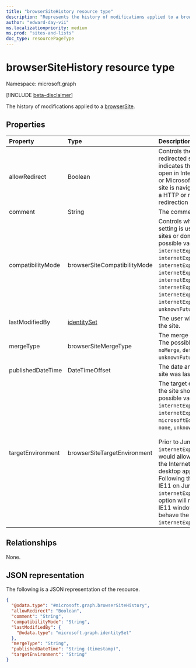 ```yaml
---
title: "browserSiteHistory resource type"
description: "Represents the history of modifications applied to a browserSite."
author: "edward-day-vii"
ms.localizationpriority: medium
ms.prod: "sites-and-lists"
doc_type: resourcePageType
---
```


# browserSiteHistory resource type

Namespace: microsoft.graph

[!INCLUDE [beta-disclaimer](../../includes/beta-disclaimer.md)]

The history of modifications applied to a [browserSite](../resources/browsersite.md).

## Properties
|Property|Type|Description|
|:---|:---|:---|
|allowRedirect|Boolean|Controls the behavior of redirected sites. If `true`, indicates that the site will open in Internet Explorer 11 or Microsoft Edge even if the site is navigated to as part of a HTTP or meta refresh redirection chain.|
|comment|String|The comment for the site.|
|compatibilityMode|browserSiteCompatibilityMode|Controls what compatibility setting is used for specific sites or domains. The possible values are: `default`, `internetExplorer8Enterprise`, `internetExplorer7Enterprise`, `internetExplorer11`, `internetExplorer10`, `internetExplorer9`, `internetExplorer8`, `internetExplorer7`, `internetExplorer5`, `unknownFutureValue`.|
|lastModifiedBy|[identitySet](../resources/identityset.md)|The user who last modified the site.|
|mergeType|browserSiteMergeType|The merge type of the site. The possible values are: `noMerge`, `default`, `unknownFutureValue`.|
|publishedDateTime|DateTimeOffset|The date and time when the site was last published.|
|targetEnvironment|browserSiteTargetEnvironment|The target environment that the site should open in. The possible values are: `internetExplorerMode`, `internetExplorer11`, `microsoftEdge`, `configurable`, `none`, `unknownFutureValue`.<br /><br />Prior to June 15, 2022, the `internetExplorer11` option would allow opening a site in the Internet Explorer 11 desktop application. Following the retirement of IE11 on June 15, 2022, the `internetExplorer11` this option will no longer open an IE11 window and will instead behave the same as the `internetExplorerMode` option.|

## Relationships
None.

## JSON representation
The following is a JSON representation of the resource.
<!-- {
  "blockType": "resource",
  "@odata.type": "microsoft.graph.browserSiteHistory"
}
-->
``` json
{
  "@odata.type": "#microsoft.graph.browserSiteHistory",
  "allowRedirect": "Boolean",
  "comment": "String",
  "compatibilityMode": "String",
  "lastModifiedBy": {
    "@odata.type": "microsoft.graph.identitySet"
  },
  "mergeType": "String",
  "publishedDateTime": "String (timestamp)",
  "targetEnvironment": "String"
}
```

